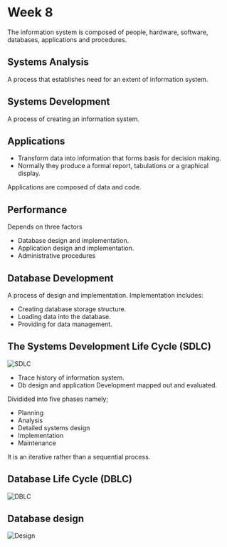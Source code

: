 # Week 8

The information system is composed of people, hardware, software, databases, applications and procedures.

## Systems Analysis

A process that establishes need for an extent of information system.

## Systems Development

A process of creating an information system.


## Applications

- Transform data into information that forms basis for decision making.
- Normally they produce a formal report, tabulations or a graphical display.

Applications are composed of data and code.

## Performance

Depends on three factors
- Database design and implementation.
- Application design and implementation.
- Administrative procedures


## Database Development

A process of design and implementation.
Implementation includes:

- Creating database storage structure.
- Loading data into the database.
- Providing for data management.

## The Systems Development Life Cycle (SDLC)

![SDLC](http://i.imgur.com/ILXuu8c.png)
- Trace history of information system.
- Db design and application Development mapped out and evaluated.

Dividided into five phases namely;
- Planning
- Analysis
- Detailed systems design
- Implementation
- Maintenance

It is an iterative rather than a sequential process.


## Database Life Cycle (DBLC)

![DBLC](http://i.imgur.com/V0fo413.png)

## Database design

![Design](http://i.imgur.com/xM4cTBZ.png)
